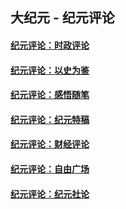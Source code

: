 ## 大纪元 - 纪元评论

#### [纪元评论：时政评论](indexes/nsc1025/README.md?03240330)
#### [纪元评论：以史为鉴](indexes/nsc1028/README.md?03240330)
#### [纪元评论：感悟随笔](indexes/nsc1035/README.md?03240330)
#### [纪元评论：纪元特稿](indexes/nsc424/README.md?03240330)
#### [纪元评论：财经评论](indexes/nsc1026/README.md?03240330)
#### [纪元评论：自由广场](indexes/nsc993/README.md?03240330)
#### [纪元评论：纪元社论](indexes/nsc422/README.md?03240330)
